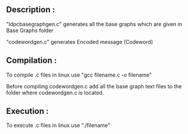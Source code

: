## Description :
"ldpcbasegraphgen.c" generates all the base graphs which are given in Base Graphs folder 

"codewordgen.c" generates Encoded message (Codeword)

## Compilation :

To compile .c files in linux use "gcc filename.c -o filename" 

Before compiling codewordgen.c add all the base graph text files to the folder where codewordgen.c is located.
## Execution :

To execute .c files in linux use "./filename" 


